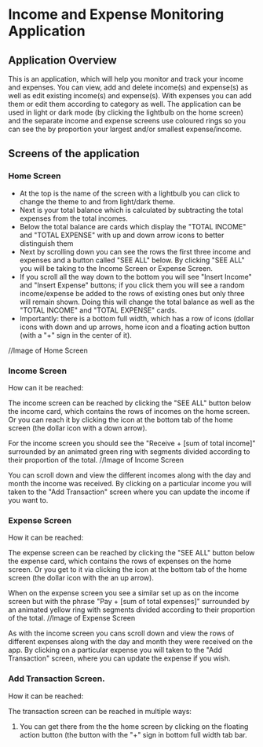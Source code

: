 # Income and Expense Monitoring Application

## Application Overview

  This is an application, which will help you monitor and track your income and expenses. You can view, add and delete income(s) and expense(s) as well as edit existing income(s) and expense(s). With expenses you can add them or edit them according to category as well. The application can be used in light or dark mode (by clicking the lightbulb on the home screen) and the separate income and expense screens use coloured rings so you can see the by proportion your largest and/or smallest expense/income. 

## Screens of the application

  ### Home Screen 

   -  At the top is the name of the screen with a lightbulb you can click to change the theme to and from light/dark theme.
   -  Next is your total balance which is calculated by subtracting the total expenses from the total incomes.
   -  Below the total balance are cards which display the "TOTAL INCOME" and "TOTAL EXPENSE" with  up and down arrow icons to better distinguish them
   -  Next by scrolling down you can see the rows the first three income and expenses and a button called "SEE ALL" below. By clicking "SEE ALL" you will be taking to the Income Screen or Expense Screen.
   -  If you scroll all the way down to the bottom you will see "Insert Income" and "Insert Expense" buttons; if you click them you will see a random income/expense be added to the rows of existing ones but only
      three will remain shown.  Doing this will change the total balance as well as the "TOTAL INCOME" and "TOTAL EXPENSE" cards.
   -  Importantly: there is a bottom full width, which has a row of icons (dollar icons with down and up arrows, home icon and a floating action button (with a "+" sign in the center of it).

   //Image of Home Screen

  ### Income Screen
   How can it be reached:

   The income screen can be reached by clicking the "SEE ALL" button below the income card, which contains the rows of incomes on the home screen. Or you can reach it by clicking the icon at the bottom tab of the home screen (the dollar icon with a down arrow).

   For the income screen you should see the "Receive + [sum of total income]" surrounded by an animated green ring with segments divided according to their proportion of the total.
   //Image of Income Screen


   You can scroll down and view the different incomes along with the day and month the income was received. By clicking on a particular income you will taken to the "Add Transaction" screen where you can update     the income if you want to.


  ### Expense Screen
   
   How it can be reached:

   The expense screen can be reached by clicking the "SEE ALL" button below the expense card, which contains the rows of expenses on the home screen. Or you get to it via clicking the icon at the bottom tab of      the home screen (the dollar icon with the an up arrow).

   When on the expense screen you see a similar set up as on the income screen but with the phrase "Pay + [sum of total expenses]" surrounded by an animated yellow ring with segments divided according to their      proportion of the total.
   //Image of Expense Screen

   As with the income screen you cans scroll down and view the rows of different expenses along with the day and month they were received on the app. By clicking on a particular expense you will taken to the        "Add Transaction" screen, where you can update the expense if you wish.

  ### Add Transaction Screen.
    
   How it can be reached:

   The transaction screen can be reached in multiple ways:

   1. You can get there from the the home screen by clicking on the floating action button (the button with the "+" sign in bottom full width tab bar.

    

   

   

   

   
     

     
